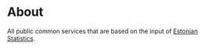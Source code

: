# About

All public common services that are based on the input of [Estonian Statistics](https://www.stat.ee/en).
